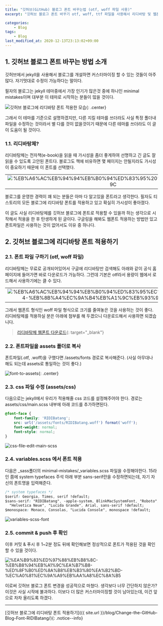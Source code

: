 ```yaml
---
title: "깃허브(GitHub) 블로그 폰트 바꾸는법 (otf, woff 파일 사용)"
excerpt: "깃허브 블로그 폰트 바꾸기 otf, woff, ttf 파일을 사용해서 리디바탕 및 웹폰트를 jekyll minimal mistakes 테마에 적용하는법"

categories:
    - Blog
tags:
    - Blog
last_modified_at: 2020-12-13T23:13:02+09:00
---
```


## 1. 깃허브 블로그 폰트 바꾸는 방법 소개
깃허브에서 jekyll을 사용해서 블로그를 개설하면 커스터마이징 할 수 있는 것들이 아주 많다. 자기멋대로 수정이 가능하다는 말이다.

필자의 블로그는 jekyll 테마중에서 가장 인기가 많은것 중에 하나인 minimal mistakes이며 대부분 이 테마로 시작하는 분들이 많을 것이다.

![깃허브 블로그에 리디바탕 폰트 적용한 모습](/assets/images/002-change-github-blog-font/Ridibatang_in_github_blog.png){: .center}

그래서 이 테마를 기준으로 설명하겠지만, 다른 지킬 테마를 쓰더라도 사실 특정 폴더내 파일을 수정하는 것이라서 별 다를 것이 없을것이기 때문에 다른 테마를 쓰더라도 이 글이 도움이 될 것이다.

### 1.1. 리디바탕체?

리디바탕체는 전자책(e-book)을 읽을 때 가시성을 좀더 좋게하여 선명하고 긴 글도 잘읽을 수 있도록 고안된 폰트다. 블로그도 책에 비유하면 몇 페이지는 안될지라도 가시성이 중요하기 때문에 이 폰트를 선택했다.

<center>
    <table style="border-collapse: collapse; width: 100%; margin:auto; text-align: center;" border="0">
        <tbody>
            <tr>
                <td style="width: 50%;"><img src="/assets/images/clipboard/%EB%A6%AC%EB%94%94%EB%B0%94%ED%83%95%20%EC%86%8C%EA%B0%9C.png" alt="%EB%A6%AC%EB%94%94%EB%B0%94%ED%83%95%20%EC%86%8C%EA%B0%9C"></td>
                <td style="width: 50%;"><img src="/assets/images/clipboard/%EA%B8%B4%EB%AC%B8%EC%9E%A5%EB%8F%84%20%EB%8D%94%20%EC%9E%98%EC%9D%BD%ED%9E%88%EB%8A%94%20%EB%A6%AC%EB%94%94%EB%B0%94%ED%83%95%EC%B2%B4.png" alt="%EB%A6%AC%EB%94%94%EB%B0%94%ED%83%95%20%EC%86%8C%EA%B0%9C"></td>
            </tr>
        </tbody>
    </table>
</center>

블로그를 운영한 경력이 꽤 되는 분들은 아마 다 알고있을 폰트라고 생각한다. 필자도 티스토리의 모든 블로그에 리디바탕 폰트를 적용하고 있고 확실히 가시성이 좋아졌다.

이 글도 사실 리디바탕체를 깃허브 블로그에 폰트로 적용할 수 있을까 하는 생각으로 시작해서 적용을 한 후 탄생하게 된 글이다. 구글링을 해봐도 웹폰트 적용하는 방법만 있고 폰트파일은 사용하는 것이 없어서도 이유 중 하나다.

## 2. 깃허브 블로그에 리디바탕 폰트 적용하기
### 2.1. 폰트 파일 구하기 (otf, woff 파일)

리디바탕체는 무료로 공개되어있어서 구글에 리디바탕만 검색해도 아래와 같이 공식 홈페이지에 들어가면 바로 다운로드가 가능하다. 그런데 기본은 otf라서 용량이 웹에서 로드해서 사용하기에는 클 수 있다.

<center>
    <table style="border-collapse: collapse; width: 100%; margin:auto; text-align: center;" border="0">
        <tbody>
            <tr>
                <td style="width: 50%;"><img src="/assets/images/clipboard/%EB%A6%AC%EB%94%94%EB%B0%94%ED%83%95%EC%B2%B4-%EB%8B%A4%EC%9A%B4%EB%A1%9C%EB%93%9C.png" alt="%EB%A6%AC%EB%94%94%EB%B0%94%ED%83%95%EC%B2%B4-%EB%8B%A4%EC%9A%B4%EB%A1%9C%EB%93%9C"></td>
                <td style="width: 50%;"><img src="/assets/images/clipboard/%EB%A6%AC%EB%94%94%EB%B0%94%ED%83%95%EC%B2%B4-%EB%8B%A4%EC%9A%B4%EB%A1%9C%EB%93%9C2.png" alt="%EB%A6%AC%EB%94%94%EB%B0%94%ED%83%95%EC%B2%B4-%EB%8B%A4%EC%9A%B4%EB%A1%9C%EB%93%9C2"></td>
            </tr>
        </tbody>
    </table>
</center>

그래서 웹폰트 형식인 woff 파일 형식으로 크기를 줄여놓은 것을 사용하는 것이 좋다. 리디바탕체를 적용하실 분은 아래에 첨부를 해 두겠으니 다운로드해서 사용하면 되겠습니다.

> [리디바탕체 웹폰트 다운로드](https://noonnu.cc/font_page/324){: target="_blank"}

### 2.2. 폰트파일을 assets 폴더로 복사
폰트파일(.otf, .woff)을 구했다면 /assets/fonts 경로로 복사해준다. (사실 아무대나 해도 되는데 assets로 통일하는 것이 좋다.)

![font-to-assets](/assets/images/clipboard/font-to-assets.png){: .center}

### 2.3. css 파일 수정 (assets/css)
다음으로는 jekyll에서 우리가 적용해줄 css 코드를 설정해주어야 한다. 경로는 assets/css/main.scss 내부에 아래 코드를 추가하면된다.
```css
@font-face {
    font-family: 'RIDIBatang';
    src: url('/assets/fonts/RIDIBatang.woff') format('woff');
    font-weight: normal;
    font-style: normal;
}
```
![css-file-edit-main-scss](/assets/images/clipboard/css-file-edit-main-scss.png)  

### 2.4. variables.scss 에서 폰트 적용
다음은 _sass폴더의 minimal-mistakes/_variables.scss 파일을 수정해야한다. 15라인 쯤에 system typefaces 주석 아래 부분 sans-serif란을 수정하면되는데, 자기 자신의 폰트명을 입력해준다.
```css
/* system typefaces */
$serif: Georgia, Times, serif !default;
$sans-serif: "RIDIBatang", -apple-system, BlinkMacSystemFont, "Roboto", "Segoe UI",
  "Helvetica Neue", "Lucida Grande", Arial, sans-serif !default;
$monospace: Monaco, Consolas, "Lucida Console", monospace !default;
```
![variables-scss-font](/assets/images/clipboard/variables-scss-font.png)  

### 2.5. commit & push 후 확인
이후 커밋 & 푸시 후 1~2분 정도 뒤에 확인해보면 정상적으로 폰트가 적용된 것을 확인할 수 있을 것이다.

![%EA%B9%83%ED%97%88%EB%B8%8C-%EB%B8%94%EB%A1%9C%EA%B7%B8-%ED%8F%B0%ED%8A%B8%EB%B3%80%EA%B2%BD-%EC%A0%81%EC%9A%A9%EB%AA%A8%EC%8A%B5](/assets/images/clipboard/%EA%B9%83%ED%97%88%EB%B8%8C-%EB%B8%94%EB%A1%9C%EA%B7%B8-%ED%8F%B0%ED%8A%B8%EB%B3%80%EA%B2%BD-%EC%A0%81%EC%9A%A9%EB%AA%A8%EC%8A%B5.png)

이로써 깃허브 블로그 폰트 변경을 성공적으로 마쳤다. 생각보다 너무 간단하지 않은가? 이것은 사실 시작에 불과하다. 이보다 더 많은 커스터마이징할 것이 남아있는데, 이건 앞으로 차차 올리도록 하겠다.

-------------------------

[깃허브 블로그에 리디바탕 폰트 적용하기]({{ site.url }}/blog/Change-the-GitHub-Blog-Font-RIDIBatang/){: .notice--info}